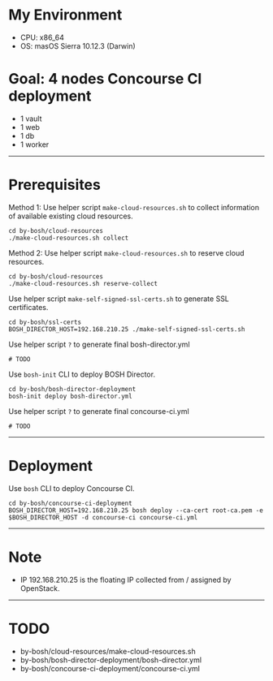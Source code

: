 # My Environment

* CPU: x86_64
* OS: masOS Sierra 10.12.3 (Darwin)

# Goal: 4 nodes Concourse CI deployment

* 1 vault
* 1 web
* 1 db
* 1 worker

---

# Prerequisites

Method 1: Use helper script `make-cloud-resources.sh` to collect information of available existing cloud resources.

```
cd by-bosh/cloud-resources
./make-cloud-resources.sh collect
```

Method 2: Use helper script `make-cloud-resources.sh` to reserve cloud resources.

```
cd by-bosh/cloud-resources
./make-cloud-resources.sh reserve-collect
```

Use helper script `make-self-signed-ssl-certs.sh` to generate SSL certificates.

```
cd by-bosh/ssl-certs
BOSH_DIRECTOR_HOST=192.168.210.25 ./make-self-signed-ssl-certs.sh
```

Use helper script `?` to generate final bosh-director.yml

```
# TODO
```

Use `bosh-init` CLI to deploy BOSH Director.

```
cd by-bosh/bosh-director-deployment
bosh-init deploy bosh-director.yml
```

Use helper script `?` to generate final concourse-ci.yml

```
# TODO
```

---

# Deployment

Use `bosh` CLI to deploy Concourse CI.

```
cd by-bosh/concourse-ci-deployment
BOSH_DIRECTOR_HOST=192.168.210.25 bosh deploy --ca-cert root-ca.pem -e $BOSH_DIRECTOR_HOST -d concourse-ci concourse-ci.yml
```

---

# Note

* IP 192.168.210.25 is the floating IP collected from / assigned by OpenStack.

---

# TODO

* by-bosh/cloud-resources/make-cloud-resources.sh
* by-bosh/bosh-director-deployment/bosh-director.yml
* by-bosh/concourse-ci-deployment/concourse-ci.yml
